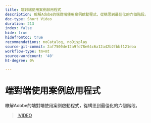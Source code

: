 ```yaml
---
title: 端對端使用案例啟用程式
description: 瞭解Adobe的端對端使用案例啟動程式，從構思到最佳化的六個階段。
doc-type: Short Video
duration: 213
index: false
hide: true
hidefromtoc: true
recommendations: noCatalog, noDisplay
source-git-commit: 2af7500de12a9fd78e64c6a12a42b2fbbf121eba
workflow-type: tm+mt
source-wordcount: '40'
ht-degree: 0%

---
```



# 端對端使用案例啟用程式

瞭解Adobe的端對端使用案例啟動程式，從構思到最佳化的六個階段。

<!-- 65_S651_3442537_212_endtoend-use-case-activation-process -->
>[!VIDEO](https://video.tv.adobe.com/v/3458248/?learn=on&enablevpops=true)
